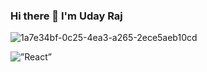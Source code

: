 ### Hi there 👋 I'm Uday Raj

<!--
**Udaytech1/Udaytech1** is a ✨ _special_ ✨ repository because its `README.md` (this file) appears on your GitHub profile.

Here are some ideas to get you started:

- 🔭 I’m currently working on Android App Development.
- 🌱 I’m currently learning Android Jetpack Compose.
- 👯 I’m looking to collaborate on ...
- 🤔 I’m looking for help with ...
- 💬 Ask me about ...
- 📫 How to reach me: ...
- 😄 Pronouns: ...
- ⚡ Fun fact: ...
-->
                                                                                                              
![1a7e34bf-0c25-4ea3-a265-2ece5aeb10cd](https://user-images.githubusercontent.com/80650275/198870418-d38f795f-6c21-4159-a434-4bcc156ce426.jpg)

<html>
  <body>
    <img alt=”React” src=”https://img.shields.io/badge/react-%2320232a.svg?style=for-the-badge&logo=react&logoColor=%2361DAFB"/>
 </body>
</html>
